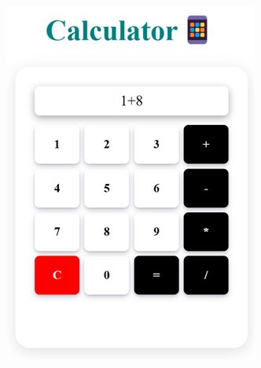  
 <img src = "https://github.com/8501kaminipatel/__calculator__/blob/main/calculator/Screenshot%202024-11-13%20211255.png">
